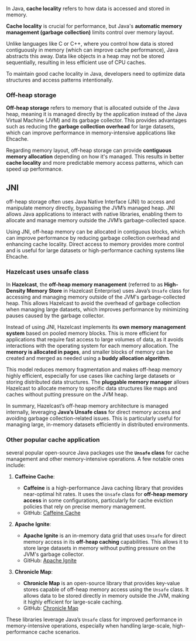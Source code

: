 In Java, **cache locality** refers to how data is accessed and stored in memory. 

**Cache locality** is crucial for performance, but Java's **automatic memory management (garbage collection)** limits control over memory layout. 

Unlike languages like C or C++, where you control how data is stored contiguously in memory (which can improve cache performance), Java abstracts this away. Data like objects in a heap may not be stored sequentially, resulting in less efficient use of CPU caches. 

To maintain good cache locality in Java, developers need to optimize data structures and access patterns intentionally.

### Off-heap storage
**Off-heap storage** refers to memory that is allocated outside of the Java heap, meaning it is managed directly by the application instead of the Java Virtual Machine (JVM) and its garbage collector. This provides advantages such as reducing the **garbage collection overhead** for large datasets, which can improve performance in memory-intensive applications like Ehcache.

Regarding memory layout, off-heap storage can provide **contiguous memory allocation** depending on how it's managed. This results in better **cache locality** and more predictable memory access patterns, which can speed up performance.

## JNI
off-heap storage often uses Java Native Interface (JNI) to access and manipulate memory directly, bypassing the JVM’s managed heap. JNI allows Java applications to interact with native libraries, enabling them to allocate and manage memory outside the JVM’s garbage-collected space.

Using JNI, off-heap memory can be allocated in contiguous blocks, which can improve performance by reducing garbage collection overhead and enhancing cache locality. Direct access to memory provides more control and is useful for large datasets or high-performance caching systems like Ehcache.

### Hazelcast uses unsafe class

In **Hazelcast**, the **off-heap memory management** (referred to as **High-Density Memory Store** in Hazelcast Enterprise) uses Java’s `Unsafe` class for accessing and managing memory outside of the JVM's garbage-collected heap. This allows Hazelcast to avoid the overhead of garbage collection when managing large datasets, which improves performance by minimizing pauses caused by the garbage collector.

Instead of using JNI, Hazelcast implements its **own memory management system** based on pooled memory blocks. This is more efficient for applications that require fast access to large volumes of data, as it avoids interactions with the operating system for each memory allocation. The **memory is allocated in pages**, and smaller blocks of memory can be created and merged as needed using a **buddy allocation algorithm**. 

This model reduces memory fragmentation and makes off-heap memory highly efficient, especially for use cases like caching large datasets or storing distributed data structures. The **pluggable memory manager** allows Hazelcast to allocate memory to specific data structures like maps and caches without putting pressure on the JVM heap.

In summary, Hazelcast’s off-heap memory architecture is managed internally, leveraging **Java’s Unsafe class** for direct memory access and avoiding garbage collection-related issues. This is particularly useful for managing large, in-memory datasets efficiently in distributed environments.

### Other popular cache application 
several popular open-source Java packages use the **`Unsafe` class** for cache management and other memory-intensive operations. A few notable ones include:

1. **Caffeine Cache**:
   - **Caffeine** is a high-performance Java caching library that provides near-optimal hit rates. It uses the `Unsafe` class for **off-heap memory access** in some configurations, particularly for cache eviction policies that rely on precise memory management.
   - GitHub: [Caffeine Cache](https://github.com/ben-manes/caffeine)

2. **Apache Ignite**:
   - **Apache Ignite** is an in-memory data grid that uses `Unsafe` for direct memory access in its **off-heap caching** capabilities. This allows it to store large datasets in memory without putting pressure on the JVM's garbage collector.
   - GitHub: [Apache Ignite](https://github.com/apache/ignite)

3. **Chronicle Map**:
   - **Chronicle Map** is an open-source library that provides key-value stores capable of off-heap memory access using the `Unsafe` class. It allows data to be stored directly in memory outside the JVM, making it highly efficient for large-scale caching.
   - GitHub: [Chronicle Map](https://github.com/OpenHFT/Chronicle-Map)

These libraries leverage Java’s `Unsafe` class for improved performance in memory-intensive operations, especially when handling large-scale, high-performance cache scenarios.

